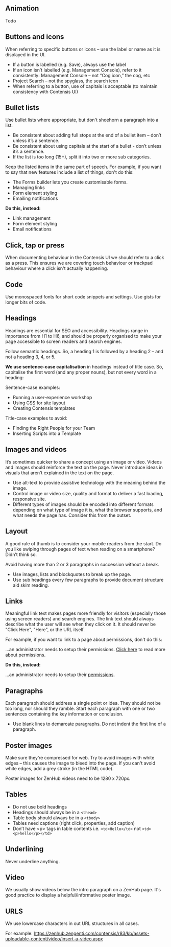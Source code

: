 ## Animation
Todo

## Buttons and icons
When referring to specific buttons or icons – use the label or name as it is displayed in the UI.

- If a button is labelled (e.g. Save), always use the label
- If an icon isn’t labelled (e.g. Management Console), refer to it consistently:
Management Console – not “Cog icon,” the cog, etc
- Project Search – not the spyglass, the search icon
- When referring to a button, use of capitals is acceptable (to maintain consistency with Contensis UI)

## Bullet lists
Use bullet lists where appropriate, but don't shoehorn a paragraph into a list. 

- Be consistent about adding full stops at the end of a bullet item – don’t unless it’s a sentence.
- Be consistent about using capitals at the start of a bullet - don’t unless it’s a sentence.
- If the list is too long (15+), split it into two or more sub categories.

Keep the listed items in the same part of speech. For example, if you want to say that new features include a list of things, don't do this:

- The Forms builder lets you create customisable forms.
- Managing links
- Form element styling
- Emailing notifications

**Do this, instead:**

- Link management
- Form element styling
- Email notifications

## Click, tap or press
When documenting behaviour in the Contensis UI we should refer to a click as a press. This ensures we are covering touch behaviour or trackpad behaviour where a click isn't actually happening. 

## Code
Use monospaced fonts for short code snippets and settings. Use gists for longer bits of code.

## Headings
Headings are essential for SEO and accessibility. Headings range in importance from H1 to H6, and should be properly organised to make your page accessible to screen readers and search engines. 

Follow semantic headings. So, a heading 1 is followed by a heading 2 – and not a heading 3, 4, or 5.

**We use sentence-case capitalisation** in headings instead of title case. So, capitalise the first word (and any proper nouns), but not every word in a heading:

Sentence-case examples:
- Running a user-experience workshop
- Using CSS for site layout
- Creating Contensis templates

Title-case examples to avoid:
- Finding the Right People for your Team
- Inserting Scripts into a Template

## Images and videos
It’s sometimes quicker to share a concept using an image or video. Videos and images should reinforce the text on the page. Never introduce ideas in visuals that aren’t explained in the text on the page.

- Use alt-text to provide assistive technology with the meaning behind the image.
- Control image or video size, quality and format to deliver a fast loading, responsive site.
- Different types of images should be encoded into different formats depending on what type of image it is, what the browser supports, and what needs the page has. Consider this from the outset.

## Layout
A good rule of thumb is to consider your mobile readers from the start. 
Do you like swiping through pages of text when reading on a smartphone? Didn’t think so.

Avoid having more than 2 or 3 paragraphs in succession without a break.

- Use images, lists and blockquotes to break up the page.
- Use sub headings every few paragraphs to provide document structure aid skim reading.

## Links
Meaningful link text makes pages more friendly for visitors (especially those using screen readers) and search engines. The link text should always describe what the user will see when they click on it. It should never be "Click Here", "Here", or the URL itself. 

For example, if you want to link to a page about permissions, don't do this:

...an administrator needs to setup their permissions. <a href="https://zenhub.zengenti.com/Contensis/9/kb/setup-and-configuration/Administration/permissions.aspx">Click here</a> to read more about permissions.

**Do this, instead:**

...an administrator needs to setup their <a href="https://zenhub.zengenti.com/Contensis/9/kb/setup-and-configuration/Administration/permissions.aspx">permissions</a>.

## Paragraphs
Each paragraph should address a single point or idea. They should not be too long, nor should they ramble. Start each paragraph with one or two sentences containing the key information or conclusion.

- Use blank lines to demarcate paragraphs. Do not indent the first line of a paragraph.

## Poster images
Make sure they’re compressed for web. Try to avoid images with white edges – this causes the image to bleed into the page. If you can't avoid white edges, add a grey stroke (in the HTML code).

Poster images for ZenHub videos need to be 1280 x 720px.

## Tables
- Do not use bold headings
- Headings should always be in a `<thead>`
- Table body should always be in a `<tbody>`
- Tables need captions (right click, properties, add caption)
- Don’t have \<p> tags in table contents i.e. `<td>Hello</td>` not `<td><p>hello</p></td>`

## Underlining
Never underline anything.

## Video
We usually show videos below the intro paragraph on a ZenHub page. It's good practice to display a helpful/informative poster image.

## URLS
We use lowercase characters in out URL structures in all cases.

For example: https://zenhub.zengenti.com/contensis/r83/kb/assets-uploadable-content/video/insert-a-video.aspx
